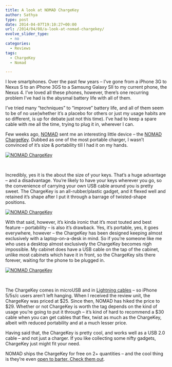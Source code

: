 ```yaml
---
title: A look at NOMAD ChargeKey
author: Sathya
type: post
date: 2014-04-07T19:10:27+00:00
url: /2014/04/08/a-look-at-nomad-chargekey/
evolve_slider_type:
  - no
categories:
  - Reviews
tags:
  - ChargeKey
  - Nomad

---
```

I love smartphones. Over the past few years &#8211; I&#8217;ve gone from a iPhone 3G to Nexus S to an iPhone 3GS to a Samsung Galaxy SII to my current phone, the Nexus 4. I&#8217;ve loved all these phones, however, there&#8217;s one recurring problem I&#8217;ve had is the abysmal battery life with all of them.

I&#8217;ve tried many &#8220;techniques&#8221; to &#8220;improve&#8221; battery life, and all of them seem to be of no use(whether it&#8217;s a placebo for others or just my usage habits are so different, is up for debate just not this time). I&#8217;ve had to keep a spare cable with me all the time, trying to plug it in, wherever I can.

Few weeks ago, <a href="https://www.hellonomad.com/" target="_blank">NOMAD</a> sent me an interesting little device &#8211; the <a href="https://www.hellonomad.com/products/chargekey-micro-usb" target="_blank">NOMAD ChargeKey</a>. Dubbed as one of the most portable charger, I wasn&#8217;t convinced of it&#8217;s size & portability till I had it on my hands.

[<img alt="NOMAD ChargeKey" src="https://farm4.staticflickr.com/3705/13699509903_a558bba931.jpg"   />][1]

&nbsp;

Incredibly, yes it is the about the size of your keys. That&#8217;s a huge advantage &#8211; and a disadvantage. You&#8217;re likely to have your keys wherever you go, so the convenience of carrying your own USB cable around you is pretty sweet. The ChargeKey is an all-rubber/plastic gadget, and it flexed well and retained it&#8217;s shape after I put it through a barrage of twisted-shape positions.

[<img alt="NOMAD ChargeKey" src="https://farm3.staticflickr.com/2880/13699725214_d64b868194.jpg"   />][2]

With that said, however, it&#8217;s kinda ironic that it&#8217;s most touted and best feature &#8211; portability &#8211; is also it&#8217;s drawback. Yes, it&#8217;s portable, yes, it goes everywhere, however &#8211; the ChargeKey has been designed keeping almost exclusively with a laptop-on-a-desk in mind. So if you&#8217;re someone like me who uses a desktop almost exclusively the ChargeKey becomes nigh impossible. My cabinet does have a USB cable on the tap of the cabinet, unlike most cabinets which have it in front, so the ChargeKey sits there forever, waiting for the phone to be plugged in.

[<img alt="NOMAD ChargeKey" src="https://farm8.staticflickr.com/7072/13699541045_f27a640129.jpg"   />][3]

&nbsp;

The ChargeKey comes in microUSB and in <a href="https://www.hellonomad.com/products/chargekey-iphone5" target="_blank">Lightning cables</a> &#8211; so iPhone 5/5s/c users aren&#8217;t left hanging. When I received the review unit, the ChargeKey was priced at $25. Since then, NOMAD has hiked the price to $29. Whether or not ChargeKey is worth the tag depends on the kind of usage you&#8217;re going to put it through &#8211; it&#8217;s kind of hard to recommend a $30 cable when you can get cables that flex, twist as much as the ChargeKey, albeit with reduced portability and at a much lesser price.

Having said that, the ChargeKey is pretty cool, and works well as a USB 2.0 cable &#8211; and not just a charger. If you like collecting some nifty gadgets, ChargeKey just might fit your need.

NOMAD ships the ChargeKey for free on 2+ quantities &#8211; and the cool thing is they&#8217;re even <a href="https://www.hellonomad.com/pages/barter" target="_blank">open to barter. Check them out</a>.

 [1]: https://www.flickr.com/photos/sathyabhat/13699509903 "NOMAD ChargeKey by Sathya Bhat, on Flickr"
 [2]: https://www.flickr.com/photos/sathyabhat/13699725214 "NOMAD ChargeKey by Sathya Bhat, on Flickr"
 [3]: https://www.flickr.com/photos/sathyabhat/13699541045 "NOMAD ChargeKey by Sathya Bhat, on Flickr"
